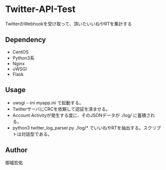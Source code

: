 # Twitter-API-Test
TwitterのWebhookを受け取って、頂いたいいねやRTを集計する

## Dependency
- CentOS
- Python3系
- Nginx
- uWSGI
- Flask

## Usage
- uwsgi --ini myapp.ini で起動する。
- TwitterサーバにCRCを依頼して認証を済ませる。
- Account Activityが発生する度に、そのJSONデータが ./log/ に蓄積される。
- python3 twitter_log_parser.py ./log/* でいいねやRTを抽出する。スクリプトは対話型である。

## Author
御福宏佑
